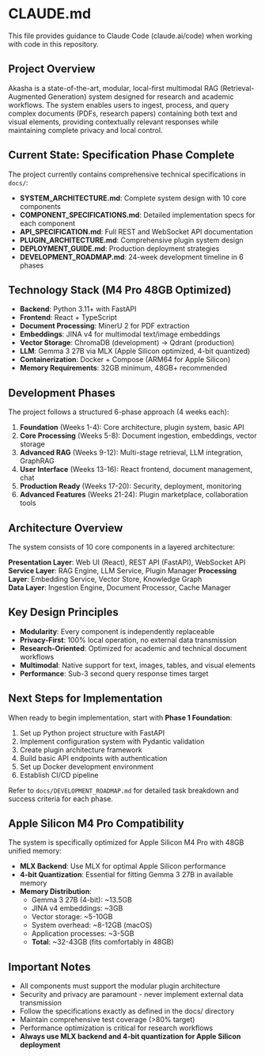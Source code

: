 # CLAUDE.md

This file provides guidance to Claude Code (claude.ai/code) when working with code in this repository.

## Project Overview

Akasha is a state-of-the-art, modular, local-first multimodal RAG (Retrieval-Augmented Generation) system designed for research and academic workflows. The system enables users to ingest, process, and query complex documents (PDFs, research papers) containing both text and visual elements, providing contextually relevant responses while maintaining complete privacy and local control.

## Current State: Specification Phase Complete

The project currently contains comprehensive technical specifications in `docs/`:

- **SYSTEM_ARCHITECTURE.md**: Complete system design with 10 core components
- **COMPONENT_SPECIFICATIONS.md**: Detailed implementation specs for each component  
- **API_SPECIFICATION.md**: Full REST and WebSocket API documentation
- **PLUGIN_ARCHITECTURE.md**: Comprehensive plugin system design
- **DEPLOYMENT_GUIDE.md**: Production deployment strategies
- **DEVELOPMENT_ROADMAP.md**: 24-week development timeline in 6 phases

## Technology Stack (M4 Pro 48GB Optimized)

- **Backend**: Python 3.11+ with FastAPI
- **Frontend**: React + TypeScript  
- **Document Processing**: MinerU 2 for PDF extraction
- **Embeddings**: JINA v4 for multimodal text/image embeddings
- **Vector Storage**: ChromaDB (development) → Qdrant (production)
- **LLM**: Gemma 3 27B via MLX (Apple Silicon optimized, 4-bit quantized)
- **Containerization**: Docker + Compose (ARM64 for Apple Silicon)
- **Memory Requirements**: 32GB minimum, 48GB+ recommended

## Development Phases

The project follows a structured 6-phase approach (4 weeks each):

1. **Foundation** (Weeks 1-4): Core architecture, plugin system, basic API
2. **Core Processing** (Weeks 5-8): Document ingestion, embeddings, vector storage  
3. **Advanced RAG** (Weeks 9-12): Multi-stage retrieval, LLM integration, GraphRAG
4. **User Interface** (Weeks 13-16): React frontend, document management, chat
5. **Production Ready** (Weeks 17-20): Security, deployment, monitoring
6. **Advanced Features** (Weeks 21-24): Plugin marketplace, collaboration tools

## Architecture Overview

The system consists of 10 core components in a layered architecture:

**Presentation Layer**: Web UI (React), REST API (FastAPI), WebSocket API
**Service Layer**: RAG Engine, LLM Service, Plugin Manager
**Processing Layer**: Embedding Service, Vector Store, Knowledge Graph  
**Data Layer**: Ingestion Engine, Document Processor, Cache Manager

## Key Design Principles

- **Modularity**: Every component is independently replaceable
- **Privacy-First**: 100% local operation, no external data transmission
- **Research-Oriented**: Optimized for academic and technical document workflows
- **Multimodal**: Native support for text, images, tables, and visual elements
- **Performance**: Sub-3 second query response times target

## Next Steps for Implementation

When ready to begin implementation, start with **Phase 1 Foundation**:

1. Set up Python project structure with FastAPI
2. Implement configuration system with Pydantic validation
3. Create plugin architecture framework
4. Build basic API endpoints with authentication
5. Set up Docker development environment
6. Establish CI/CD pipeline

Refer to `docs/DEVELOPMENT_ROADMAP.md` for detailed task breakdown and success criteria for each phase.

## Apple Silicon M4 Pro Compatibility

The system is specifically optimized for Apple Silicon M4 Pro with 48GB unified memory:

- **MLX Backend**: Use MLX for optimal Apple Silicon performance
- **4-bit Quantization**: Essential for fitting Gemma 3 27B in available memory
- **Memory Distribution**: 
  - Gemma 3 27B (4-bit): ~13.5GB
  - JINA v4 embeddings: ~3GB
  - Vector storage: ~5-10GB
  - System overhead: ~8-12GB (macOS)
  - Application processes: ~3-5GB
  - **Total**: ~32-43GB (fits comfortably in 48GB)

## Important Notes

- All components must support the modular plugin architecture
- Security and privacy are paramount - never implement external data transmission
- Follow the specifications exactly as defined in the docs/ directory
- Maintain comprehensive test coverage (>80% target)
- Performance optimization is critical for research workflows
- **Always use MLX backend and 4-bit quantization for Apple Silicon deployment**